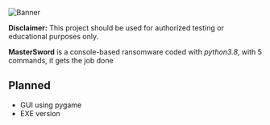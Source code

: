 ![Banner](https://user-images.githubusercontent.com/89309599/172104250-930eb24d-bc6f-4630-b0c4-9eff37365018.png)

**Disclaimer:** This project should be used for authorized testing or educational purposes only.

**MasterSword** is a console-based ransomware coded with *python3.8*, with 5 commands, it gets the job done
 
 ## Planned
 - GUI using pygame
 - EXE version
